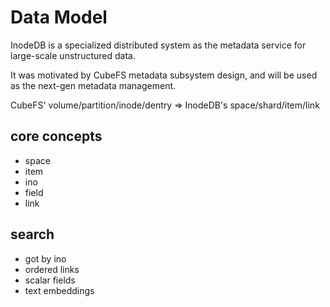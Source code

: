 # Data Model

InodeDB is a specialized distributed system as the metadata service for large-scale unstructured data.

It was motivated by CubeFS metadata subsystem design, and will be used as the next-gen metadata management.

CubeFS' volume/partition/inode/dentry => InodeDB's space/shard/item/link

## core concepts

* space
* item
* ino
* field
* link

## search

* got by ino
* ordered links
* scalar fields
* text embeddings


